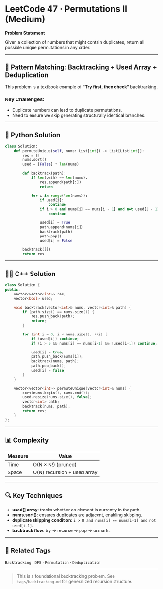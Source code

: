 # LeetCode 47 · Permutations II (Medium)

**Problem Statement**

Given a collection of numbers that might contain duplicates, return all possible unique permutations in any order.

---

## 🧠 Pattern Matching: Backtracking + Used Array + Deduplication

This problem is a textbook example of **"Try first, then check"** backtracking.

### Key Challenges:

* Duplicate numbers can lead to duplicate permutations.
* Need to ensure we skip generating structurally identical branches.

---

## 🔧 Python Solution

```python
class Solution:
    def permuteUnique(self, nums: List[int]) -> List[List[int]]:
        res = []
        nums.sort()
        used = [False] * len(nums)

        def backtrack(path):
            if len(path) == len(nums):
                res.append(path[:])
                return

            for i in range(len(nums)):
                if used[i]:
                    continue
                if i > 0 and nums[i] == nums[i - 1] and not used[i - 1]:
                    continue

                used[i] = True
                path.append(nums[i])
                backtrack(path)
                path.pop()
                used[i] = False

        backtrack([])
        return res
```

---

## 👩‍💻 C++ Solution

```cpp
class Solution {
public:
    vector<vector<int>> res;
    vector<bool> used;

    void backtrack(vector<int>& nums, vector<int>& path) {
        if (path.size() == nums.size()) {
            res.push_back(path);
            return;
        }

        for (int i = 0; i < nums.size(); ++i) {
            if (used[i]) continue;
            if (i > 0 && nums[i] == nums[i-1] && !used[i-1]) continue;

            used[i] = true;
            path.push_back(nums[i]);
            backtrack(nums, path);
            path.pop_back();
            used[i] = false;
        }
    }

    vector<vector<int>> permuteUnique(vector<int>& nums) {
        sort(nums.begin(), nums.end());
        used.resize(nums.size(), false);
        vector<int> path;
        backtrack(nums, path);
        return res;
    }
};
```

---

## 📊 Complexity

| Measure | Value                       |
| ------- | --------------------------- |
| Time    | O(N × N!) (pruned)          |
| Space   | O(N) recursion + used array |

---

## 🔍 Key Techniques

* **used\[] array**: tracks whether an element is currently in the path.
* **nums.sort()**: ensures duplicates are adjacent, enabling skipping.
* **duplicate skipping condition**: `i > 0 and nums[i] == nums[i-1] and not used[i-1]`.
* **backtrack flow**: try → recurse → pop → unmark.

---

## 🔄 Related Tags

`Backtracking` · `DFS` · `Permutation` · `Deduplication`

---

> This is a foundational backtracking problem. See `tags/backtracking.md` for generalized recursion structure.
